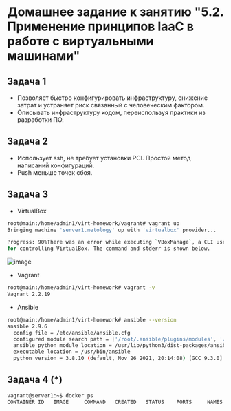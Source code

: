 
# Домашнее задание к занятию "5.2. Применение принципов IaaC в работе с виртуальными машинами"

## Задача 1

- Позволяет быстро конфигурировать инфраструктуру, снижение затрат и устраняет риск связанный с человеческим фактором.
- Описывать инфраструктуру кодом, переиспользуя практики из разработки ПО.

## Задача 2

- Использует ssh, не требует установки PCI. Простой метод написаний конфигураций.
- Push меньше точек сбоя.
## Задача 3

- VirtualBox
```bash
root@main:/home/admin1/virt-homework/vagrant# vagrant up
Bringing machine 'server1.netology' up with 'virtualbox' provider...

Progress: 90%There was an error while executing `VBoxManage`, a CLI used by Vagrant
for controlling VirtualBox. The command and stderr is shown below.
```
![image](https://user-images.githubusercontent.com/95320903/168653383-36792a5f-9389-42c2-aeb1-6775691b5db4.png)

- Vagrant
```bash
root@main:/home/admin1/virt-homework# vagrant -v
Vagrant 2.2.19
```
- Ansible
```bash
root@main:/home/admin1/virt-homework# ansible --version
ansible 2.9.6
  config file = /etc/ansible/ansible.cfg
  configured module search path = ['/root/.ansible/plugins/modules', '/usr/share/ansible/plugins/modules']
  ansible python module location = /usr/lib/python3/dist-packages/ansible
  executable location = /usr/bin/ansible
  python version = 3.8.10 (default, Nov 26 2021, 20:14:08) [GCC 9.3.0]
```

## Задача 4 (*)

```bash
vagrant@server1:~$ docker ps
CONTAINER ID   IMAGE     COMMAND   CREATED   STATUS    PORTS     NAMES

```
